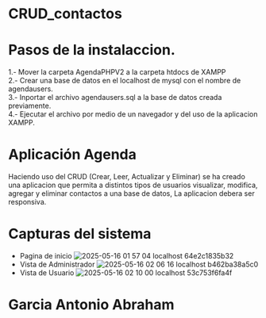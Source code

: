 # CRUD_contactos

# Pasos de la instalaccion.
1.- Mover la carpeta AgendaPHPV2 a la carpeta htdocs de XAMPP\
2.- Crear una base de datos en el localhost de mysql con el nombre de agendausers.\
3.- Inportar el archivo agendausers.sql a la base de datos creada previamente.\
4.- Ejecutar el archivo por medio de un navegador y del uso de la aplicacion XAMPP.

# Aplicación Agenda
Haciendo uso del CRUD (Crear, Leer, Actualizar y Eliminar) se ha creado una aplicacion que permita a distintos tipos de usuarios visualizar, modifica, agregar y eliminar contactos a una base de datos, La aplicacion debera ser responsiva.

# Capturas del sistema
* Pagina de inicio
![2025-05-16 01 57 04 localhost 64e2c1835b32](https://github.com/user-attachments/assets/b685c0fc-4340-420e-bd79-a1dc714f3111)
* Vista de Administrador
![2025-05-16 02 06 16 localhost b462ba38a5c0](https://github.com/user-attachments/assets/8b221e3e-5d8c-413e-ab47-3f4cf902331f)
* Vista de Usuario
![2025-05-16 02 10 00 localhost 53c753f6fa4f](https://github.com/user-attachments/assets/b721f477-f275-476d-ace1-573f27173a67)


# Garcia Antonio Abraham
